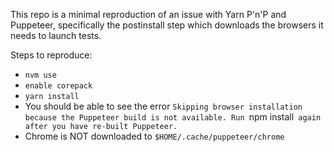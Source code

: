 This repo is a minimal reproduction of an issue with Yarn P'n'P and Puppeteer, specifically the postinstall step which downloads the browsers it needs to launch tests.

Steps to reproduce:
- `nvm use`
- `enable corepack`
- `yarn install`
- You should be able to see the error `Skipping browser installation because the Puppeteer build is not available. Run `npm install` again after you have re-built Puppeteer.`
- Chrome is NOT downloaded to `$HOME/.cache/puppeteer/chrome`
